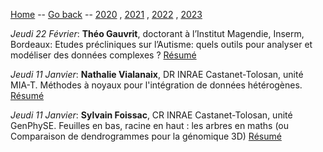 [Home](../index.md) -- [Go back](index.md) -- [2020](2020.md) , [2021](2021.md) , [2022](2022.md) , [2023](2023.md)

_Jeudi 22 Février_: **Théo Gauvrit**, doctorant à l’Institut Magendie, Inserm, Bordeaux:  Etudes précliniques sur l’Autisme: quels outils pour analyser et modéliser des données complexes ? [Résumé](resumes.md#Gauvrit2024)

_Jeudi 11 Janvier_: **Nathalie Vialanaix**, DR INRAE Castanet-Tolosan, unité MIA-T. Méthodes à noyaux pour l'intégration de données hétérogènes. [Résumé](resumes.md#Vialanaix2024)

_Jeudi 11 Janvier_: **Sylvain Foissac**, CR INRAE Castanet-Tolosan, unité GenPhySE. Feuilles en bas, racine en haut : les arbres en maths  (ou Comparaison de dendrogrammes pour la génomique 3D) [Résumé](resumes.md#Foissac2024)
